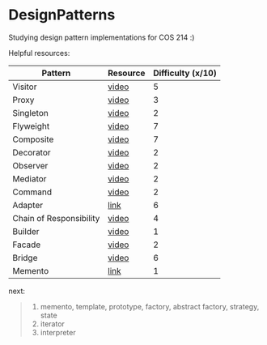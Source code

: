 # DesignPatterns
Studying design pattern implementations for COS 214 :)

Helpful resources:

| Pattern | Resource | Difficulty (x/10) | 
| ----------- | ----------- | ----------- |
| Visitor | [video](https://www.youtube.com/watch?v=DZPJdq4JfWE)| 5
| Proxy | [video](https://www.youtube.com/watch?v=NwaabHqPHeM) | 3
| Singleton | [video](https://www.youtube.com/watch?v=hUE_j6q0LTQ) | 2
| Flyweight | [video](https://www.youtube.com/watch?v=jAv2ZrTBXso) | 7
| Composite | [video](https://www.youtube.com/watch?v=wQndxfmPCTc) | 7
| Decorator | [video](https://www.youtube.com/watch?v=GCraGHx6gso) | 2
| Observer | [video](https://www.youtube.com/watch?v=_BpmfnqjgzQ) | 2
| Mediator | [video](https://www.youtube.com/watch?v=h8prqcBDIZ8) | 2
| Command | [video](https://www.youtube.com/watch?v=9qA5kw8dcSU) | 2
| Adapter | [link](https://www.geeksforgeeks.org/adapter-pattern/) | 6
| Chain of Responsibility | [video](https://www.youtube.com/watch?v=vzCVO7B6wYw&t=526s) | 4
| Builder | [video](https://www.youtube.com/watch?v=jAv2ZrTBXso) | 1
| Facade | [video](https://www.youtube.com/watch?v=B1Y8fcYrz5o) | 2
| Bridge | [video](https://www.youtube.com/watch?v=F1YQ7YRjttI) | 6
| Memento | [link](https://www.newthinktank.com/2012/10/memento-design-pattern-tutorial/) | 1


next:
> 1) memento, template, prototype, factory, abstract factory, strategy, state </br>
> 2) iterator </br>
> 3) interpreter </br>
